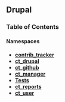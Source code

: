 


## Drupal



### Table of Contents


#### Namespaces
- **[contrib_tracker](../namespaces/drupal-contrib-tracker.md)**
- **[ct_drupal](../namespaces/drupal-ct-drupal.md)**
- **[ct_github](../namespaces/drupal-ct-github.md)**
- **[ct_manager](../namespaces/drupal-ct-manager.md)**
- **[Tests](../namespaces/drupal-tests.md)**
- **[ct_reports](../namespaces/drupal-ct-reports.md)**
- **[ct_user](../namespaces/drupal-ct-user.md)**















